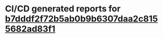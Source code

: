 # CI/CD generated reports for [b7dddf2f72b5ab0b9b6307daa2c8155682ad83f1](https://github.com/hydephp/develop/commit/b7dddf2f72b5ab0b9b6307daa2c8155682ad83f1)
